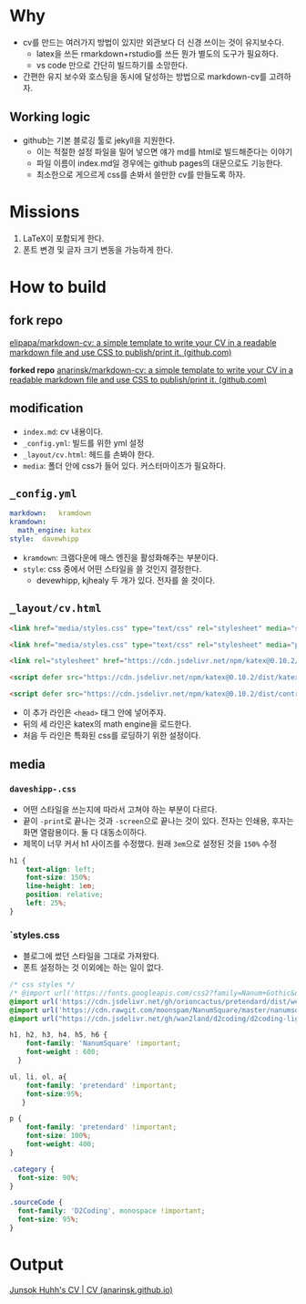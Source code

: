 # Why 
- cv를 만드는 여러가지 방법이 있지만 외관보다 더 신경 쓰이는 것이 유지보수다. 
	- latex을 쓰든 rmarkdown+rstudio를 쓰든 뭔가 별도의 도구가 필요하다. 
	- vs code 만으로 간단히 빌드하기를 소망한다. 
- 간편한 유지 보수와 호스팅을 동시에 달성하는 방법으로 markdown-cv를 고려하자. 

## Working logic 
- github는 기본 블로깅 툴로 jekyll을 지원한다. 
	- 이는 적절한 설정 파일을 밀어 넣으면 얘가 md를 html로 빌드해준다는 이야기 
	- 파일 이름이 index.md일 경우에는 github pages의 대문으로도 기능한다. 
	- 최소한으로 게으르게 css를 손봐서 쓸만한 cv를 만들도록 하자. 

# Missions 
1. LaTeX이 포함되게 한다. 
2. 폰트 변경 및 글자 크기 변동을 가능하게 한다. 

# How to build 

## fork repo 
[elipapa/markdown-cv: a simple template to write your CV in a readable markdown file and use CSS to publish/print it. (github.com)](https://github.com/elipapa/markdown-cv)

**forked repo** 
[anarinsk/markdown-cv: a simple template to write your CV in a readable markdown file and use CSS to publish/print it. (github.com)](https://github.com/anarinsk/markdown-cv)

## modification 

- `index.md`: cv 내용이다. 
-  `_config.yml`: 빌드를 위한 yml 설정 
- `_layout/cv.html`: 헤드를 손봐야 한다. 
- `media`: 폴더 안에 css가 들어 있다. 커스터마이즈가 필요하다. 

## `_config.yml`

```yml
markdown:   kramdown
kramdown:
  math_engine: katex
style:  davewhipp
```
- `kramdown`: 크램다운에 매스 엔진을 활성화해주는 부분이다. 
- `style`: css 중에서 어떤 스타일을 쓸 것인지 결정한다. 
	- devewhipp, kjhealy 두 개가 있다. 전자를 쓸 것이다. 

## `_layout/cv.html`
```html
<link href="media/styles.css" type="text/css" rel="stylesheet" media="screen">

<link href="media/styles.css" type="text/css" rel="stylesheet" media="print">

<link rel="stylesheet" href="https://cdn.jsdelivr.net/npm/katex@0.10.2/dist/katex.min.css" integrity="sha384-yFRtMMDnQtDRO8rLpMIKrtPCD5jdktao2TV19YiZYWMDkUR5GQZR/NOVTdquEx1j" crossorigin="anonymous">

<script defer src="https://cdn.jsdelivr.net/npm/katex@0.10.2/dist/katex.min.js" integrity="sha384-9Nhn55MVVN0/4OFx7EE5kpFBPsEMZxKTCnA+4fqDmg12eCTqGi6+BB2LjY8brQxJ" crossorigin="anonymous"></script>

<script defer src="https://cdn.jsdelivr.net/npm/katex@0.10.2/dist/contrib/auto-render.min.js" integrity="sha384-kWPLUVMOks5AQFrykwIup5lo0m3iMkkHrD0uJ4H5cjeGihAutqP0yW0J6dpFiVkI" crossorigin="anonymous" onload="renderMathInElement(document.body);"></script>
```
- 이 추가 라인은 `<head>` 태그 안에 넣어주자. 
- 뒤의 세 라인은 katex의 math engine을 로드한다. 
- 처음 두 라인은 특화된 css를 로딩하기 위한 설정이다. 

## media 

### `daveshipp-.css`
- 어떤 스타일을 쓰는지에 따라서 고쳐야 하는 부분이 다르다. 
- 끝이 `-print`로 끝나는 것과 `-screen`으로 끝나는 것이 있다. 전자는 인쇄용, 후자는 화면 열람용이다. 둘 다 대동소이하다. 
- 제목이 너무 커서 h1 사이즈를 수정했다. 원래 `3em`으로 설정된 것을 `150%` 수정 

```css
h1 {
	text-align: left;
	font-size: 150%;
	line-height: 1em;
	position: relative;
	left: 25%;
}

```

### `styles.css 
- 블로그에 썼던 스타일을 그대로 가져왔다. 
- 폰트 설정하는 것 이외에는 하는 일이 없다. 

```css
/* css styles */
/* @import url('https://fonts.googleapis.com/css2?family=Nanum+Gothic&display=swap'); */
@import url('https://cdn.jsdelivr.net/gh/orioncactus/pretendard/dist/web/static/pretendard.css');
@import url('https://cdn.rawgit.com/moonspam/NanumSquare/master/nanumsquare.css');
@import url("https://cdn.jsdelivr.net/gh/wan2land/d2coding/d2coding-ligature-subset.css");

h1, h2, h3, h4, h5, h6 {
    font-family: 'NanumSquare' !important;
    font-weight : 600;
  }

ul, li, ol, a{
    font-family: 'pretendard' !important;
    font-size:95%;
   }

p {
    font-family: 'pretendard' !important;
    font-size: 100%;
    font-weight: 400; 
}

.category {
  font-size: 90%;
}

.sourceCode {
  font-family: 'D2Coding', monospace !important;
  font-size: 95%;
}
```

# Output 
[Junsok Huhh's CV | CV (anarinsk.github.io)](https://anarinsk.github.io/markdown-cv/)